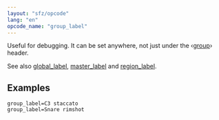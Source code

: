 ```yaml
---
layout: "sfz/opcode"
lang: "en"
opcode_name: "group_label"
---
```

Useful for debugging.
It can be set anywhere, not just under the ‹[group](/headers/group)› header.

See also [global_label](global_label), [master_label](master_label) and [region_label](region_label).

## Examples

```
group_label=C3 staccato
group_label=Snare rimshot
```
